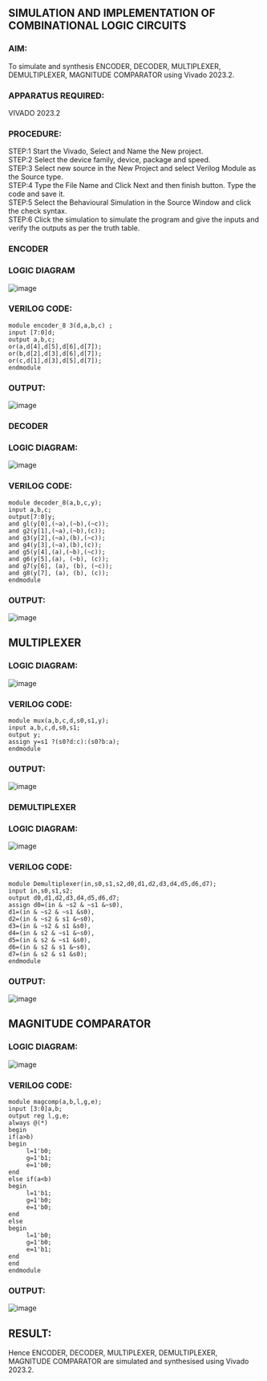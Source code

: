 ## SIMULATION AND IMPLEMENTATION OF  COMBINATIONAL LOGIC CIRCUITS

### AIM: 
 To simulate and synthesis ENCODER, DECODER, MULTIPLEXER, DEMULTIPLEXER, MAGNITUDE COMPARATOR using Vivado 2023.2.

### APPARATUS REQUIRED:
VIVADO 2023.2
### PROCEDURE:
STEP:1 Start the Vivado, Select and Name the New project.<br>
STEP:2 Select the device family, device, package and speed. <br>
STEP:3 Select new source in the New Project and select Verilog Module as the Source type.<br>
STEP:4 Type the File Name and Click Next and then finish button. Type the code and save it.<br>
STEP:5 Select the Behavioural Simulation in the Source Window and click the check syntax.<br>
STEP:6 Click the simulation to simulate the program and give the inputs and verify the outputs as per the truth table.

### ENCODER
### LOGIC DIAGRAM
![image](https://github.com/Nandhak23/VLSI-LAB-EXP-2/assets/160568515/fc152017-5a98-4379-ad05-9d5b51464f95)
### VERILOG CODE:
```
module encoder_8 3(d,a,b,c) ;
input [7:0]d;
output a,b,c;
or(a,d[4],d[5],d[6],d[7]);
or(b,d[2],d[3],d[6],d[7]);
or(c,d[1],d[3],d[5],d[7]);
endmodule
```
### OUTPUT:
![image](https://github.com/Nandhak23/VLSI-LAB-EXP-2/assets/160568515/183347dd-2f89-4b2b-af9a-c512b9f91cb4)

### DECODER
### LOGIC DIAGRAM:
![image](https://github.com/Nandhak23/VLSI-LAB-EXP-2/assets/160568515/33f14baa-a617-45ad-8583-88428b86eeb4)
### VERILOG CODE:
```
module decoder_8(a,b,c,y);
input a,b,c; 
output[7:0]y; 
and gl(y[0],(~a),(~b),(~c)); 
and g2(y[1],(~a),(~b),(c)); 
and g3(y[2],(~a),(b),(~c));
and g4(y[3],(~a),(b),(c));
and g5(y[4],(a),(~b),(~c));
and g6(y[5],(a), (~b), (c));
and g7(y[6], (a), (b), (~c)); 
and g8(y[7], (a), (b), (c));
endmodule
```
### OUTPUT:
![image](https://github.com/Nandhak23/VLSI-LAB-EXP-2/assets/160568515/0009daf3-b87b-421e-bf51-19a0acd16ffd)

## MULTIPLEXER
### LOGIC DIAGRAM:
![image](https://github.com/Nandhak23/VLSI-LAB-EXP-2/assets/160568515/eefa8e2f-6117-4854-819c-1eacf903e2cb)

### VERILOG CODE:
```
module mux(a,b,c,d,s0,s1,y);
input a,b,c,d,s0,s1;
output y;
assign y=s1 ?(s0?d:c):(s0?b:a);
endmodule
```
### OUTPUT:
![image](https://github.com/Nandhak23/VLSI-LAB-EXP-2/assets/160568515/4c4b8891-37a6-4900-9758-031e1c5cbc0a)

### DEMULTIPLEXER
### LOGIC DIAGRAM:
![image](https://github.com/Nandhak23/VLSI-LAB-EXP-2/assets/160568515/cc70b515-a956-4edb-a61b-816aaef1d168)

### VERILOG CODE:
```
module Demultiplexer(in,s0,s1,s2,d0,d1,d2,d3,d4,d5,d6,d7);
input in,s0,s1,s2;
output d0,d1,d2,d3,d4,d5,d6,d7;
assign d0=(in & ~s2 & ~s1 &~s0),
d1=(in & ~s2 & ~s1 &s0),
d2=(in & ~s2 & s1 &~s0),
d3=(in & ~s2 & s1 &s0),
d4=(in & s2 & ~s1 &~s0),
d5=(in & s2 & ~s1 &s0),
d6=(in & s2 & s1 &~s0),
d7=(in & s2 & s1 &s0);
endmodule
```
### OUTPUT:
![image](https://github.com/Nandhak23/VLSI-LAB-EXP-2/assets/160568515/6ed1777a-624d-4310-91d7-9a15f65977d9)

## MAGNITUDE COMPARATOR
### LOGIC DIAGRAM:
![image](https://github.com/Nandhak23/VLSI-LAB-EXP-2/assets/160568515/bc01a976-d517-4aaa-9b48-3de231bfb658)

### VERILOG CODE:
```
module magcomp(a,b,l,g,e);
input [3:0]a,b;
output reg l,g,e;
always @(*)
begin
if(a>b)
begin
     l=1'b0;
     g=1'b1;
     e=1'b0;
end
else if(a<b)
begin
     l=1'b1;
     g=1'b0;
     e=1'b0;
end
else
begin
     l=1'b0;
     g=1'b0;
     e=1'b1;
end
end
endmodule
```
### OUTPUT:
![image](https://github.com/Nandhak23/VLSI-LAB-EXP-2/assets/160568515/3772b5ec-ad51-471d-a9f3-61771db81722)

## RESULT:
 Hence ENCODER, DECODER, MULTIPLEXER, DEMULTIPLEXER, MAGNITUDE COMPARATOR are simulated and synthesised using Vivado 2023.2.
